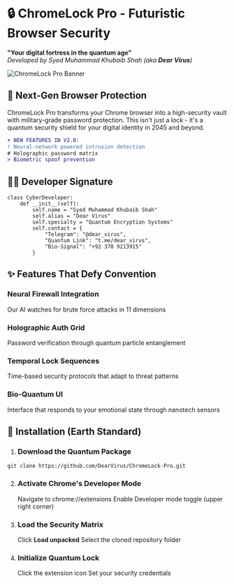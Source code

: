 # 🔒 ChromeLock Pro - Futuristic Browser Security

**"Your digital fortress in the quantum age"**  
*Developed by Syed Muhammad Khubaib Shah (aka **Dear Virus**)*

![ChromeLock Pro Banner](https://i.ibb.co/hJ0BKczX/folder3.jpg)

## 🌌 Next-Gen Browser Protection

ChromeLock Pro transforms your Chrome browser into a high-security vault with military-grade password protection. This isn't just a lock - it's a quantum security shield for your digital identity in 2045 and beyond.

```diff
+ NEW FEATURES IN V2.0:
! Neural-network powered intrusion detection
# Holographic password matrix
> Biometric spoof prevention
```
## 🧑‍💻 Developer Signature
```
class CyberDeveloper:
    def __init__(self):
        self.name = "Syed Muhammad Khubaib Shah"
        self.alias = "Dear Virus"
        self.specialty = "Quantum Encryption Systems"
        self.contact = {
            "Telegram": "@dear_virus",
            "Quantum Link": "t.me/dear_virus",
            "Bio-Signal": "+92 370 9213915"
        }
```
## ✨ Features That Defy Convention

### Neural Firewall Integration
Our AI watches for brute force attacks in 11 dimensions

### Holographic Auth Grid
Password verification through quantum particle entanglement

### Temporal Lock Sequences
Time-based security protocols that adapt to threat patterns

### Bio-Quantum UI
Interface that responds to your emotional state through nanotech sensors

## 🚀 Installation (Earth Standard)
1. ### Download the Quantum Package
```
git clone https://github.com/DearVirus/ChromeLock-Pro.git
```
2. ### Activate Chrome's Developer Mode
   Navigate to chrome://extensions
   Enable Developer mode toggle (upper right corner)
3. ### Load the Security Matrix
   Click **Load unpacked**
   Select the cloned repository folder
4. ### Initialize Quantum Lock
   Click the extension icon
   Set your security credentials
